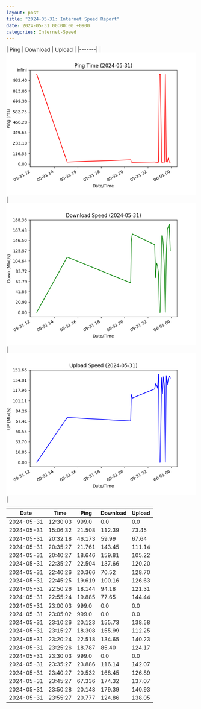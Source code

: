 ```yaml
---
layout: post
title: "2024-05-31: Internet Speed Report"
date: 2024-05-31 00:00:00 +0900
categories: Internet-Speed
---
```



| Ping | Download | Upload | 
|-------|
| ![Internet Speed Ping](/assets/2024-05-31-Internet-Speed/ping.png) | ![Internet Speed Download](/assets/2024-05-31-Internet-Speed/download.png) | ![Internet Speed Upload](/assets/2024-05-31-Internet-Speed/upload.png) |

| Date       | Time     | Ping   | Download  | Upload  |
|------------|----------|--------|-----------|---------|
| 2024-05-31 | 12:30:03 | 999.0 | 0.0 | 0.0 |
| 2024-05-31 | 15:06:32 | 21.508 | 112.39 | 73.45 |
| 2024-05-31 | 20:32:18 | 46.173 | 59.99 | 67.64 |
| 2024-05-31 | 20:35:27 | 21.761 | 143.45 | 111.14 |
| 2024-05-31 | 20:40:27 | 18.646 | 159.81 | 105.22 |
| 2024-05-31 | 22:35:27 | 22.504 | 137.66 | 120.20 |
| 2024-05-31 | 22:40:26 | 20.366 | 70.52 | 128.70 |
| 2024-05-31 | 22:45:25 | 19.619 | 100.16 | 126.63 |
| 2024-05-31 | 22:50:26 | 18.144 | 94.18 | 121.31 |
| 2024-05-31 | 22:55:24 | 19.885 | 77.65 | 144.44 |
| 2024-05-31 | 23:00:03 | 999.0 | 0.0 | 0.0 |
| 2024-05-31 | 23:05:02 | 999.0 | 0.0 | 0.0 |
| 2024-05-31 | 23:10:26 | 20.123 | 155.73 | 138.58 |
| 2024-05-31 | 23:15:27 | 18.308 | 155.99 | 112.25 |
| 2024-05-31 | 23:20:24 | 22.518 | 134.65 | 140.23 |
| 2024-05-31 | 23:25:26 | 18.787 | 85.40 | 124.17 |
| 2024-05-31 | 23:30:03 | 999.0 | 0.0 | 0.0 |
| 2024-05-31 | 23:35:27 | 23.886 | 116.14 | 142.07 |
| 2024-05-31 | 23:40:27 | 20.532 | 168.45 | 126.89 |
| 2024-05-31 | 23:45:27 | 67.336 | 174.32 | 137.07 |
| 2024-05-31 | 23:50:28 | 20.148 | 179.39 | 140.93 |
| 2024-05-31 | 23:55:27 | 20.777 | 124.86 | 138.05 |
